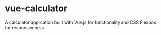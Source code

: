 # vue-calculator
A calculator application built with Vue.js for functionality and CSS Flexbox for responsiveness
